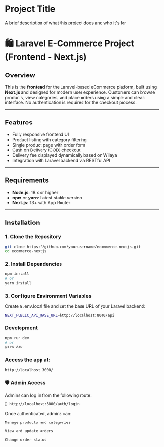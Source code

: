 
# Project Title

A brief description of what this project does and who it's for

# 🛍️ Laravel E-Commerce Project (Frontend - Next.js)

## Overview
This is the **frontend** for the Laravel-based eCommerce platform, built using **Next.js** and designed for modern user experience. Customers can browse products, view categories, and place orders using a simple and clean interface. No authentication is required for the checkout process.

---

## Features

- Fully responsive frontend UI
- Product listing with category filtering
- Single product page with order form
- Cash on Delivery (COD) checkout
- Delivery fee displayed dynamically based on Wilaya
- Integration with Laravel backend via RESTful API

---

## Requirements

- **Node.js**: 18.x or higher  
- **npm** or **yarn**: Latest stable version  
- **Next.js**: 13+ with App Router  

---

## Installation

### 1. Clone the Repository

```bash
git clone https://github.com/yourusername/ecommerce-nextjs.git
cd ecommerce-nextjs
```
### 2. Install Dependencies
```bash
npm install
# or
yarn install

```
### 3. Configure Environment Variables
Create a .env.local file and set the base URL of your Laravel backend:
```bash
NEXT_PUBLIC_API_BASE_URL=http://localhost:8000/api
```
### Development
```bash
npm run dev
# or
yarn dev
```
### Access the app at:
```bash
http://localhost:3000/
```
### 🛡️ Admin Access
Admins can log in from the following route:
```bash
🔐 http://localhost:3000/auth/login

```
Once authenticated, admins can:

    Manage products and categories

    View and update orders

    Change order status
